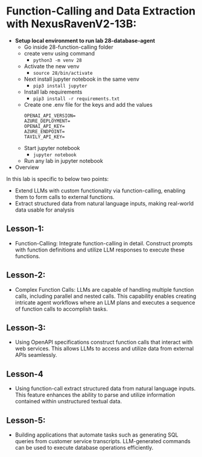 # Function-Calling and Data Extraction with NexusRavenV2-13B:

- **Setup local environment to run lab 28-database-agent** 
     - Go inside 28-function-calling folder
     - create venv using command
       - ```python3 -m venv 28```
     - Activate the new venv
        - ```source 28/bin/activate```
     - Next install jupyter notebook in the same venv
        - ```pip3 install jupyter```
     - Install lab requirements
       - ``pip3 install -r requirements.txt``
     - Create one .env file for the keys and add the values
        ```
        OPENAI_API_VERSION=
        AZURE_DEPLOYMENT=
        OPENAI_API_KEY=
        AZURE_ENDPOINT=
        TAVILY_API_KEY=
        ```
     - Start jupyter notebook
       - ```jupyter notebook```
     - Run any lab in jupyter notebook
- Overview

In this lab is specific to below two points:
- Extend LLMs with custom functionality via function-calling, enabling them to form calls to external functions.
- Extract structured data from natural language inputs, making real-world data usable for analysis

## Lesson-1:
- Function-Calling: Integrate function-calling in detail. Construct prompts with function definitions and utilize LLM responses to execute these functions.
## Lesson-2:
- Complex Function Calls: LLMs are capable of handling multiple function calls, including parallel and nested calls. This capability enables creating intricate agent workflows where an LLM plans and executes a sequence of function calls to accomplish tasks.
## Lesson-3:
- Using OpenAPI specifications construct function calls that interact with web services. This allows LLMs to access and utilize data from external APIs seamlessly.
## Lesson-4
- Using function-call extract structured data from natural language inputs. This feature enhances the ability to parse and utilize information contained within unstructured textual data.
## Lesson-5:
- Building applications that automate tasks such as generating SQL queries from customer service transcripts. LLM-generated commands can be used to execute database operations efficiently.

